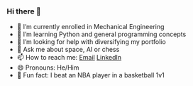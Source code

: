 ### Hi there 👋

- 🔭 I’m currently enrolled in Mechanical Engineering
- 🌱 I’m learning Python and general programming concepts
- 🤔 I’m looking for help with diversifying my portfolio
- 💬 Ask me about space, AI or chess
- 📫 How to reach me: [Email](mailto:keaghan.paterson@queensu.ca) [LinkedIn](https://www.youtube.com/watch?v=uvTcd-VlM64)
- 😄 Pronouns: He/Him
- 🏀 Fun fact: I beat an NBA player in a basketball 1v1
